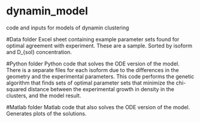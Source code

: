# dynamin_model
code and inputs for models of dynamin clustering

#Data folder
Excel sheet containing example parameter sets found for optimal agreement with experiment.
These are a sample. Sorted by isoform and D_{sol} concentration.

#Python folder
Python code that solves the ODE version of the model. There is a separate files for each isoform due to the differences in the geometry and the experimental parameters. 
This code performs the genetic algorithm that finds sets of optimal parameter sets that minimize the chi-squared distance between the experimental growth in density in the clusters, and the model result.

#Matlab folder
Matlab code that also solves the ODE version of the model. Generates plots of the solutions.

